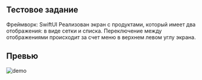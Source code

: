 ## Тестовое задание 

Фреймворк: SwiftUI
Реализован экран с продуктами, который имеет два отображения: в виде сетки и списка. Переключение между отображениями происходит за счет меню в верхнем левом углу экрана.

## Превью

![demo](https://github.com/user-attachments/assets/23addd2f-9ef9-44d2-a50b-abd8223c9659)
